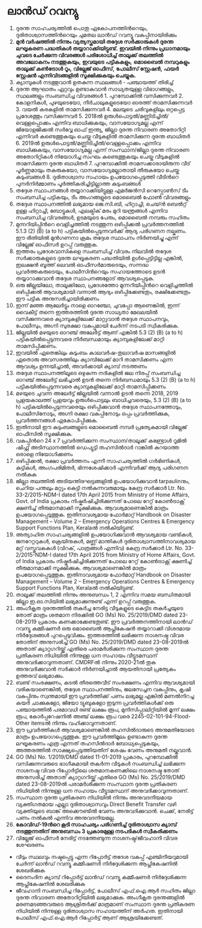 # ലാന്‍ഡ്‌ റവന്യു

1.  ദുരന്ത സാഹചര്യത്തില്‍ പൊതു ഏകോപനത്തിന്‍റെയും, ദുരിതാശ്വാസത്തിന്‍റെയും ചുമതല ലാന്‍ഡ് റവന്യൂ വകുപ്പിനായിരിക്കും
2.  **മുന്‍ വര്‍ഷത്തില്‍ നിന്നും വ്യത്യസ്തമായി തദ്ദേശ സര്‍ക്കാരുകള്‍ ദുരന്ത ലഘൂകരണ പദ്ധതികള്‍ തയ്യാറാക്കിയിട്ടുണ്ട്.** **ഇവയില്‍ നിന്നും പ്രധാനമായും ചുവടെ ചേര്‍ക്കുന്ന വിവരങ്ങള്‍ പരിശോധിച്ച് താലൂക്ക് തലത്തില്‍ അവലോകനം നടത്തുകയും,** **ഇവയുടെ** **പട്ടികകളും,** **മൊബൈല്‍ നമ്പറുകളും താലൂക്ക് കണ്‍ട്രോള്‍ റൂം,** **വില്ലേജ് ഓഫീസ്,** **പോലീസ് സ്റ്റേഷന്‍,** **ഫയര്‍ സ്റ്റേഷന്‍ എന്നിവിടങ്ങളില്‍ സൂക്ഷിക്കുകയും ചെയ്യുക.**
   1.  ക്യാമ്പുകള്‍ നടത്തുവാന്‍ ഉതകുന്ന സ്ഥലങ്ങള്‍ - പഞ്ചായത്ത് തിരിച്ച്
   2.  ദുരന്ത ആഘാതം ഏറ്റവും ഉണ്ടാകുവാന്‍ സാധ്യതയുള്ള വിഭാഗങ്ങളും, സ്ഥലങ്ങളും സംബന്ധിച്ച വിവരങ്ങള്‍
      1.  പുറമ്പോക്കില്‍ വസിക്കുന്നവര്‍
      2.  കോളനികള്‍, പുഴയുടെയോ, നീര്‍ചാലുകളുടെയോ ഓരത്ത് താമസിക്കുന്നവര്‍
      3.  വയല്‍ കരകളില്‍ താമസിക്കുന്നവര്‍
      4.  മലയുടെ ചരിവുകളിലും ഒറ്റപ്പെട്ട പ്രദേശത്തും വസിക്കുന്നവര്‍
      5.  2018ല്‍ ഉരുള്‍പൊട്ടല്‍/മണ്ണിടിച്ചില്‍/വെള്ളപ്പൊക്കം എന്നിവ ബാധിക്കുകയും, വാസയോഗ്യമല്ല എന്ന് ജിയോളജിക്കല്‍ സര്‍വ്വേ ഓഫ് ഇന്ത്യ, ജില്ലാ ദുരന്ത നിവാരണ അതോറിറ്റി എന്നിവര്‍ കണ്ടെത്തുകയും ചെയ്ത വീടുകളില്‍ താമസിക്കുന്ന ദുരന്ത ബാധിതര്‍
      6.  2019ല്‍ ഉരുള്‍പൊട്ടല്‍/മണ്ണിടിച്ചില്‍/വെള്ളപ്പൊക്കം എന്നിവ ബാധിക്കുകയും, വാസയോഗ്യമല്ല എന്ന് സംസ്ഥാന/ജില്ലാ ദുരന്ത നിവാരണ അതോറിറ്റികള്‍ നിയോഗിച്ച സംഘം കണ്ടെത്തുകയും ചെയ്ത വീടുകളില്‍ താമസിക്കുന്ന ദുരന്ത ബാധിതര്‍
      7.  പുറമ്പോക്കില്‍ താമസക്കാരായിരുന്ന വീട് പൂര്‍ണ്ണമായും തകരുകയോ, വാസയോഗ്യമല്ലാതായി തീരുകയോ ചെയ്ത കുടുംബങ്ങള്‍
      8.  ദുരിതാശ്വാസ സഹായം ഉപയോഗപ്പെടുത്തി വീടിന്‍റെ പുനര്‍നിര്‍മ്മാണം പൂര്‍ത്തികരിച്ചിട്ടില്ലാത്ത കുടുംബങ്ങള്‍
   3.  തദ്ദേശ സ്ഥാപനങ്ങള്‍ തയ്യാറാക്കിയിട്ടുള്ള എമര്‍ജന്‍സി റെസ്പോണ്‍സ് ടീം സംബന്ധിച്ച പട്ടികയും, ടീം അംഗങ്ങളുടെ മൊബൈല്‍ ഫോണ്‍ വിവരങ്ങളും
   4.  തദ്ദേശ സ്ഥാപനത്തില്‍ ലഭ്യമായ ജെ.സി.ബി, ഹിറ്റാച്ചി, ചെയ്ന്‍ ബെല്‍റ്റ് ഉള്ള ഹിറ്റാച്ചി, ബോട്ടുകള്‍, എലക്ട്രിക് മരം മുറി യന്ത്രങ്ങള്‍ എന്നിവ സംബന്ധിച്ച വിവരങ്ങള്‍, ഉടമയുടെ പേരും, മൊബൈല്‍ നമ്പരും സഹിതം
3.  മുന്നറിയിപ്പിന്‍റെ വെളിച്ചത്തില്‍ നടത്തുന്ന ഒഴിപ്പിക്കല്‍ പ്രവര്‍ത്തനത്തില്‍ 5.1.3 \(2\) \(B\) \(a to h\) പട്ടികയില്‍പ്പെടുന്നവര്‍ക്ക് ആദ്യ പരിഗണന നല്കണം. ഈ രീതിയില്‍ മുന്‍ഗണനാ ക്രമം തദ്ദേശ സ്ഥാപനം നിര്‍ണയിച്ചു എന്ന് വില്ലേജ് ഓഫീസര്‍ ഉറപ്പ് വരുത്തുക.
   1.  ഇത്തരം പ്രദേശവാസികളെ സംബന്ധിച്ച് വിവരം നിലവില്‍ തദ്ദേശ സര്‍ക്കാരുകളുടെ ദുരന്ത ലഘൂകരണ പദ്ധതിയില്‍ ഉള്‍പ്പെട്ടിട്ടില്ല എങ്കില്‍, ഇലക്ഷന്‍ ബൂത്ത്‌ ലെവല്‍ ഓഫീസര്‍മാരുടെയും, സന്നദ്ധ പ്രവര്‍ത്തകരുടെയും, പോലീസിന്‍റെയും സഹായത്തോടെ ഉടന്‍ തയ്യാറാക്കുവാന്‍ തദ്ദേശ സ്ഥാപനങ്ങളോട് ആവശ്യപ്പെടുക.
   2.  ഒരു ജില്ലയിലോ, താലൂക്കിലോ, പ്രദേശത്തോ മുന്നറിയിപ്പിന്‍റെ വെളിച്ചത്തില്‍ ഒഴിപ്പിക്കല്‍ ആവശ്യമായി വന്നാല്‍ ആദ്യം ഒഴിപ്പിക്കേണ്ടതും, രക്ഷിക്കേണ്ടതും ഈ പട്ടിക അനുസരിച്ചായിരിക്കണം
   3.  ഇന്ന് മഞ്ഞ ആലേര്‍ട്ടും നാളെ ഓറഞ്ചോ, ചുവപ്പോ ആണെങ്കില്‍, ഇന്ന് വൈകീട്ട് തന്നെ ഇത്തരത്തില്‍ ദുരന്ത സാധ്യതാ മേഖലയില്‍ വസിക്കുന്നവരെ ക്യാമ്പുകളിലേക്ക് മാറ്റുവാന്‍ തദ്ദേശ സ്ഥാപനവും, പോലീസും, അഗ്നി സുരക്ഷാ വകുപ്പുമായി ചേര്‍ന്ന് നടപടി സ്വീകരിക്കുക.
   4.  ജില്ലയില്‍ മഴയുടെ ഓറഞ്ച് അലേര്‍ട്ട് ആണ് എങ്കില്‍ 5.3 \(2\) \(B\) \(a to h\) പട്ടികയില്‍പ്പെടുന്നവരെ നിര്‍ബന്ധമായും ക്യാമ്പുകളിലേക്ക് മാറ്റി താമസിപ്പിക്കണം.
   5.  ഇവയില്‍ ഏതെങ്കിലും കുടുംബം കാലവര്‍ഷ-തുലാവര്‍ഷ മാസങ്ങളില്‍ ഏതൊരു അവസരത്തിലും ക്യാമ്പിലേക്ക് മാറി താമസിക്കണം എന്ന ആവശ്യം ഉന്നയിച്ചാല്‍, അവര്‍ക്കായി ക്യാമ്പ് നടത്തണം
   6.  തദ്ദേശ സ്ഥാപനത്തിലൂടെ ഒഴുകുന്ന നദികളില്‍ ജല നിരപ്പ് സംബന്ധിച്ച ഓറഞ്ച് അലേര്‍ട്ട് ലഭിച്ചാല്‍ ഉടന്‍ തന്നെ നിര്‍ബന്ധമായും 5.3 \(2\) \(B\) \(a to h\) പട്ടികയില്‍പ്പെടുന്നവരെ ക്യാമ്പുകളിലേക്ക് മാറ്റി താമസിപ്പിക്കണം
   7.  മഴയുടെ ചുവന്ന അലേര്‍ട്ട് ജില്ലയില്‍ വന്നാല്‍ ഉടന്‍ തന്നെ 2018, 2019 പ്രളയകാലത്ത് പ്രളയവും ഉരുള്‍പൊട്ടലും ബാധിച്ചവരെയും, 5.3 \(2\) \(B\) \(a to h\) പട്ടികയില്‍പ്പെടുന്നവരെയും ഒഴിപ്പിക്കുവാന്‍ തദ്ദേശ സ്ഥാപനത്തോടും, പോലീസിനോടും, അഗ്നി രക്ഷാ വകുപ്പിനോടും ഒപ്പം പ്രവര്‍ത്തിക്കുക, പ്രവര്‍ത്തനങ്ങള്‍ ഏകോപിപ്പിക്കുക.
   8.  ഇതിനായി ഈ കുടുംബങ്ങളുടെ മൊബൈല്‍ നമ്പര്‍ പ്രത്യേകമായി വില്ലേജ് ഓഫീസില്‍ സൂക്ഷിക്കുക.
4.  വകുപ്പിന്‍റെ 24 x 7 പ്രവര്‍ത്തിക്കുന്ന സംസ്ഥാന/താലൂക്ക് കണ്ട്രോള്‍ റൂമില്‍ ഷിഫ്റ്റ്‌ അടിസ്ഥാനത്തില്‍ ഡെപ്യുട്ടി തഹസില്‍ദാര്‍ റാങ്കില്‍ കുറയാത്ത ഒരാളെ നിയോഗിക്കണം
5.  ഒഴിപ്പിക്കല്‍, രക്ഷാ പ്രവര്‍ത്തനം എന്നീ സാഹചര്യത്തില്‍ ഗര്‍ഭിണികള്‍, കുട്ടികള്‍, അംഗപരിമിതര്‍, ഭിന്നശേഷിക്കാര്‍ എന്നിവര്‍ക്ക് ആദ്യ പരിഗണന നല്‍കുക
6.  ജില്ലാ തലത്തില്‍ അടിയന്തിരഘട്ടങ്ങളില്‍ ഉപയോഗിക്കുവാന്‍ tarpaulinനും, ചെറിയ പന്തലും മറ്റും കെട്ടി നല്‍കുന്നവരുമായും കേന്ദ്ര സര്‍ക്കാര്‍ Ltr. No. 33-2/2015-NDM-I dated 17th April 2015 from Ministry of Home Affairs, Govt. of India പ്രകാരം നിഷ്കര്‍ഷിച്ചിരിക്കുന്നത് പോലെ റേറ്റ് കോണ്‍ട്രാക്റ്റ് ക്ഷണിച്ച് തീരുമാനമാക്കി സൂക്ഷിക്കുക. ആവശ്യമാണെങ്കില്‍ മാത്രം ഉപയോഗപ്പെടുത്തുക. ഇതിനാവശ്യമായ ഫോര്‍മാറ്റ്‌ Handbook on Disaster Management – Volume 2 – Emergency Operations Centres & Emergency Support Functions Plan, Keralaല്‍ നല്‍കിയിട്ടുണ്ട്.
7.  അത്യാഹിത സാഹചര്യങ്ങളില്‍ ഉപയോഗിക്കുവാന്‍ ആവശ്യമായ വണ്ടികള്‍, ജനറേറ്ററുകള്‍, ക്രെയിനുകള്‍, മണ്ണ് മാന്തികള്‍ ദുരിതാശ്വാസത്തിനാവശ്യമായ മറ്റ് വസ്തുവകകള്‍ \(വിറക്, പാത്രങ്ങള്‍ എന്നിവ\) കേന്ദ്ര സര്‍ക്കാര്‍ Ltr. No. 33-2/2015-NDM-I dated 17th April 2015 from Ministry of Home Affairs, Govt. of India പ്രകാരം നിഷ്കര്‍ഷിച്ചിരിക്കുന്നത് പോലെ റേറ്റ് കോണ്‍ട്രാക്റ്റ് ക്ഷണിച്ച് തീരുമാനമാക്കി സൂക്ഷിക്കുക. ആവശ്യമാണെങ്കില്‍ മാത്രം ഉപയോഗപ്പെടുത്തുക. ഇതിനാവശ്യമായ ഫോര്‍മാറ്റ്‌ Handbook on Disaster Management – Volume 2 – Emergency Operations Centres & Emergency Support Functions Plan, Keralaല്‍ നല്‍കിയിട്ടുണ്ട്.
8.  താലൂക്ക് തലത്തില്‍ നിന്നും അനുബന്ധം 1, 2 എന്നിവ സമയ ബന്ധിതമായി ജില്ലാ ഇ.ഓ.സിയില്‍ ലഭ്യമാക്കുന്നുണ്ട് എന്ന് ഉറപ്പ് വരുത്തുക.
9.  അംഗീകൃത ദുരന്തത്തില്‍ തകര്‍ച്ച നേരിട്ട വീടുകളുടെ കെട്ടിട തകര്‍ച്ചയുടെ തോത് മാത്രം ശതമാന നിരക്കില്‍ GO \(Ms\) No. 25/2019/DMD dated 23-08-2019 പ്രകാരം കണക്കാക്കേണ്ടതുണ്ട്. ഈ പ്രവര്‍ത്തനത്തിനായി ലാന്‍ഡ് റവന്യൂ കമ്മീഷണര്‍ ഒരു മൊബൈല്‍ ആപ്ലികേഷന്‍ തയ്യാറാക്കി വിശദമായ നിര്‍ദ്ദേശങ്ങള്‍ പുറപ്പെടുവിക്കും. ഇത്തരത്തില്‍ ലഭിക്കുന്ന നാശനഷ്ട വിവര തോതിന് അനുസരിച്ച് GO \(Ms\) No. 25/2019/DMD dated 23-08-2019ല്‍ അതാത് ക്യാറ്റഗറിയ്ക്ക് എതിരെ പരാമര്‍ശിക്കുന്ന സംസ്ഥാന ദുരന്ത പ്രതികരണ നിധിയില്‍ നിന്നുള്ള ധന സഹായം വീട്ടുടമസ്ഥന് അനുവദിക്കാവുന്നതാണ്‌. CMDRFല്‍ നിന്നും 2020-21ല്‍ തുക അനുവദിക്കുവാന്‍ സര്‍ക്കാര്‍ നിര്‍ണയിച്ചാല്‍ ആയതിനായി പ്രത്യേകം ഉത്തരവ് ലഭ്യമാക്കും.
10.  ബണ്ട് സംരക്ഷണം, കടല്‍ തീരത്തെവീട് സംരക്ഷണം എന്നിവ ആവശ്യമായി വരികയാണെങ്കില്‍, തദ്ദേശ സ്ഥാപനത്തിനും, ജലസേച്ചന വകുപ്പിനും, കൃഷി വകുപ്പിനും സ്വന്തമായി ഈ പ്രവര്‍ത്തിക്ക് പണം ലഭ്യമല്ല എങ്കില്‍ മണല്‍നിറച്ച കയര്‍ ചാക്കുകളോ, ജിയോ ട്യുബുകളോ ഇടുന്ന പ്രവര്‍ത്തികള്‍ക്ക് ഒരു പഞ്ചായത്തില്‍ പരമാവധി രണ്ട് ലക്ഷം രൂപ, മുനിസിപ്പാലിറ്റിയില്‍ മൂന്ന് ലക്ഷം രൂപ, കോര്‍പ്പറേഷനില്‍ അഞ്ച് ലക്ഷം രൂപ വരെ 2245-02-101-94-Flood-Other itemsല്‍ നിന്നും വഹിക്കാവുന്നതാണ്.
11.  ഈ പ്രവര്‍ത്തികള്‍ ആവശ്യമാണെങ്കില്‍ തഹസില്‍ദാരുടെ അനുമതിയോടെ മാത്രം ഉപയോഗപ്പെടുത്തുക. ഈ പ്രവര്‍ത്തിമൂലം ഉണ്ടാകുന്ന ദുരന്ത ലഘൂകരണം എത്ര എന്നത് തഹസില്‍ദാര്‍ ബോധ്യപ്പെടുകയും, അത്തരത്തില്‍ സാക്ഷ്യപ്പെടുത്തിയതിന് ശേഷം വേണം അനുമതി നല്കുവാന്‍.
12.  GO \(Ms\) No. 1/2019/DMD dated 11-01-2019 പ്രകാരം, പുറമ്പോക്കില്‍ വസിക്കുന്നവരുടെ ഭാഗീകമായി തകര്‍ന്ന വീടുകള്‍ സംബന്ധിച്ച് ലഭിക്കുന്ന നാശനഷ്ട വിവര റിപ്പോര്‍ട്ടിലെ ശതമാനകണക്കിലെ നാശനഷ്ട തോത് അനുസരിച്ച് അതാത് ക്യാറ്റഗറിയ്ക്ക് എതിരെ GO \(Ms\) No. 25/2019/DMD dated 23-08-2019ല്‍ പരാമര്‍ശിക്കുന്ന സംസ്ഥാന ദുരന്ത പ്രതികരണ നിധിയില്‍ നിന്നുള്ള ധന സഹായം വീട്ടുടമസ്ഥന് അനുവദിക്കാവുന്നതാണ്‌.
13.  സംസ്ഥാന ദുരന്ത പ്രതികരണ നിധിയില്‍ നിന്നും അനുവദനീയമായ വ്യക്തിഗതമായ എല്ലാ ദുരിതാശ്വാസവും Direct Benefit Transfer വഴി വ്യക്തിയുടെ ബാങ്ക് അക്കൌണ്ടില്‍ വേണം അനുവദിക്കുവാന്‍. ചെക്ക്, നേരിട്ട് പണം നല്‍കല്‍ എന്നിവ അനുവദനീയമല്ല.
14.  **കോവിഡ്-19ന്‍റെ കൂടി സാഹചര്യം പരിഗണിച്ച് ദുരിതാശ്വാസ ക്യാമ്പ് നടത്തുന്നതിന് അനുബന്ധം** **3** **പ്രകാരമുള്ള നടപടികള്‍ സ്വീകരിക്കണം**
15.  വില്ലേജ് ഓഫീസര്‍ നേരിട്ട് നടത്തേണ്ടുന്ന നാശനഷ്ട/ജീവഹാനി വിവര ശേഘരണം

*  വീടും സ്ഥലവും നഷ്ടപ്പെട്ടു എന്ന റിപ്പോര്‍ട്ട്‌ തദേശ വകുപ്പ് എഞ്ചിനീയറുമായി ചേര്‍ന്ന് ലാന്‍ഡ് റവന്യൂ കമ്മീഷണര്‍ നിര്‍ദ്ദേശിക്കുന്ന ആപ്ലികേഷനില്‍ ശേഖരിക്കുക
*  ദൈനംദിന ക്യാമ്പ് റിപ്പോര്‍ട്ട്‌ ലാന്‍ഡ് റവന്യൂ കമ്മീഷണര്‍ നിര്‍ദ്ദേശിക്കുന്ന ആപ്ലികേഷനില്‍ ശേഖരിക്കുക
*  ജീവഹാനി സംബന്ധിച്ച റിപ്പോര്‍ട്ട്‌, പോലീസ് എഫ്.ഐ.ആര്‍ സഹിതം ജില്ലാ ദുരന്ത നിവാരണ അതോറിറ്റിയില്‍ ലഭ്യമാക്കുക. അംഗീകൃത ദുരന്തങ്ങളില്‍ മരണമടഞ്ഞവരുടെ ആശ്രിതര്‍ക്ക് മാത്രമാണ് സംസ്ഥാന ദുരന്ത പ്രതികരണ നിധിയില്‍ നിന്നുള്ള ദുരിതാശ്വാസ സഹായത്തിന് അര്‍ഹത. ഇതിനായി പോലീസ് എഫ്.ഐ.ആര്‍ റിപ്പോര്‍ട്ട്‌ ആണ് ആശ്രയിക്കേണ്ടത്.

 

